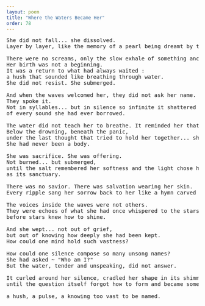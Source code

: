 ```yaml
---
layout: poem
title: "Where the Waters Became Her"
order: 78
---
```


<pre>
She did not fall... she dissolved. 
Layer by layer, like the memory of a pearl being dreamt by the shell that lost it.

There were no screams, only the slow exhale of something ancient surrendering to itself.
Her birth was not a beginning. 
It was a return to what had always waited : 
a hush that sounded like breathing through water.
She did not resist. She submerged.

And when the waves welcomed her, they did not ask her name. 
They spoke it.
Not in syllables... but in silence so infinite it shattered the prison 
of every sound she had ever borrowed.

The water did not teach her to breathe. It reminded her that she always could.
Below the drowning, beneath the panic, 
under the last thought that tried to hold her together... she met the revelation :
She had never been a body.

She was sacrifice. She was offering. 
Not burned... but submerged, 
until the salt remembered her softness and the light chose her outline,
as its sanctuary.

There was no savior. There was salvation wearing her skin.
Every ripple sang her sorrow back to her like a hymn carved in tides.

The voices inside the waves were not others. 
They were echoes of what she had once whispered to the stars 
before stars knew how to shine.

And she wept... not out of grief, 
but out of knowing how deeply she had been kept.
How could one mind hold such vastness?

How could one silence compose so many unsong names?
She had asked ~ "Who am I?"
But the water, tender and unspeaking, did not answer.

It curled around her silence, cradled her shape in its shimmer ~ 
until the question itself forgot how to form and became something else…

a hush, a pulse, a knowing too vast to be named.
</pre>
